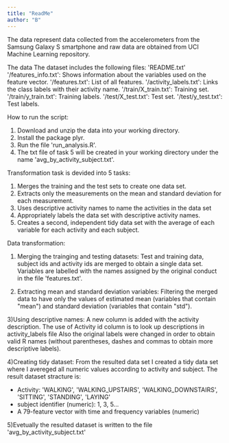 ```yaml
---
title: "ReadMe"
author: "B"
---
```


The data represent data collected from the accelerometers from the Samsung Galaxy S smartphone and raw data are obtained from UCI Machine Learning repository.

The data
The dataset includes the following files:
'README.txt'
'/features_info.txt': Shows information about the variables used on the feature vector.
'/features.txt': List of all features.
'/activity_labels.txt': Links the class labels with their activity name.
'/train/X_train.txt': Training set.
'/train/y_train.txt': Training labels.
'/test/X_test.txt': Test set.
'/test/y_test.txt': Test labels.

How to run the script:
1. Download and unzip the data into your working directory.
2. Install the package plyr.
3. Run the file 'run_analysis.R'.
4. The txt file of task 5 will be created in your working directory under the name 'avg_by_activity_subject.txt'.


Transformation task is devided into 5 tasks:
1. Merges the training and the test sets to create one data set.
2. Extracts only the measurements on the mean and standard deviation for each measurement.
3. Uses descriptive activity names to name the activities in the data set
4. Appropriately labels the data set with descriptive activity names.
5. Creates a second, independent tidy data set with the average of each variable for each activity and each subject.

Data transformation:

1) Merging the trainging and testing datasets: 
Test and training data, subject ids and activity ids are merged to obtain a single data set. 
Variables are labelled with the names assigned by the original conduct in the file 'features.txt'.

2) Extracting mean and standard deviation variables:
Filtering the merged data to have only the values of estimated mean (variables that contain "mean") and standard deviation (variables that contain "std").

3)Using descriptive names:
A new column is added with the activity description. The use of Activity id column is to look up descriptions in activity_labels file
Also the original labels were changed in order to obtain valid R names (without parentheses, dashes and commas to obtain more descriptive labels).

4)Creating tidy dataset:
From the resulted data set I created a tidy data set where I avereged all numeric values according to activity and subject.
The result dataset stracture is:
* Activity: 'WALKING', 'WALKING_UPSTAIRS', 'WALKING_DOWNSTAIRS', 'SITTING', 'STANDING', 'LAYING'
* subject identifier (numeric): 1, 3, 5...
* A 79-feature vector with time and frequency variables (numeric)

5)Evetually the resulted dataset is written to the file 'avg_by_activity_subject.txt'